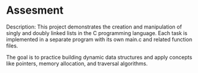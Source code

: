 # Assesment
Description:
This project demonstrates the creation and manipulation of singly and doubly linked lists in the C programming language. Each task is implemented in a separate program with its own main.c and related function files.

The goal is to practice building dynamic data structures and apply concepts like pointers, memory allocation, and traversal algorithms.
